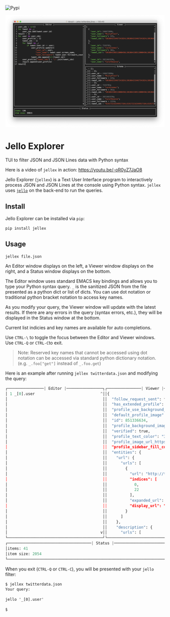 ![Pypi](https://img.shields.io/pypi/v/jellex.svg)

![jellex](https://github.com/kellyjonbrazil/jellex/raw/master/_images/jellex.png)

# Jello Explorer
TUI to filter JSON and JSON Lines data with Python syntax

Here is a video of `jellex` in action: https://youtu.be/-oR0yZ7JaO8

Jello Explorer (`jellex`) is a Text User Interface program to interactively process JSON and JSON Lines at the console using Python syntax. `jellex` uses [`jello`](https://github.com/kellyjonbrazil/jello) on the back-end to run the queries.

## Install
Jello Explorer can be installed via `pip`:
```bash
pip install jellex
```

## Usage
```
jellex file.json
```
An Editor window displays on the left, a Viewer window displays on the right, and a Status window displays on the bottom.

The Editor window uses standard EMACS key bindings and allows you to type your Python syntax query. `_` is the sanitized JSON from the file presented as a python dict or list of dicts. You can use dot notation or traditional python bracket notation to access key names.

As you modify your query, the Viewer window will update with the latest results. If there are any errors in the query (syntax errors, etc.), they will be displayed in the Status window at the bottom.

Current list indicies and key names are available for auto completions.

Use `CTRL-\` to toggle the focus between the Editor and Viewer windows.
Use `CTRL-Q` or `CTRL-C`to exit.

> Note: Reserved key names that cannot be accessed using dot notation can be accessed via standard python dictionary notation. (e.g. `_.foo["get"]` instead of `_.foo.get`)

Here is an example after running `jellex twitterdata.json` and modifying the query:

```python
┌────────────────| Editor |────────────────┐┌───────────────| Viewer |────────────────┐
│ 1 _[0].user                             ^││{                                       ^│
│                                          ││  "follow_request_sent": false,          │
│                                          ││  "has_extended_profile": false,         │
│                                          ││  "profile_use_background_image": true,  │
│                                          ││  "default_profile_image": false,        │
│                                          ││  "id": 851336634,                       │
│                                          ││  "profile_background_image_url_https":  │
│                                          ││  "verified": true,                      │
│                                          ││  "profile_text_color": "333333",        │
│                                          ││  "profile_image_url_https": "https://pb │
│                                          ││  "profile_sidebar_fill_color": "DDEEF6" │
│                                          ││  "entities": {                          │
│                                          ││    "url": {                             │
│                                          ││      "urls": [                          │
│                                          ││        {                                │
│                                          ││          "url": "http://t.co/fvHMZhwmP4 │
│                                          ││          "indices": [                   │
│                                          ││            0,                           │
│                                          ││            22                           │
│                                          ││          ],                             │
│                                          ││          "expanded_url": "http://www.20 │
│                                          ││          "display_url": "20minutos.com" │
│                                          ││        }                                │
│                                          ││      ]                                  │
│                                          ││    },                                   │
│                                          ││    "description": {                     │
│                                         v││      "urls": [                         v│
└──────────────────────────────────────────┘└─────────────────────────────────────────┘
┌─────────────────────────────────────| Status |──────────────────────────────────────┐
│items: 41                                                                            │
│item size: 2054                                                                      │
└─────────────────────────────────────────────────────────────────────────────────────┘
```
When you exit (`CTRL-Q` or `CTRL-C`), you will be presented with your `jello` filter:
```
$ jellex twitterdata.json 
Your query:

jello '_[0].user'

$
```
